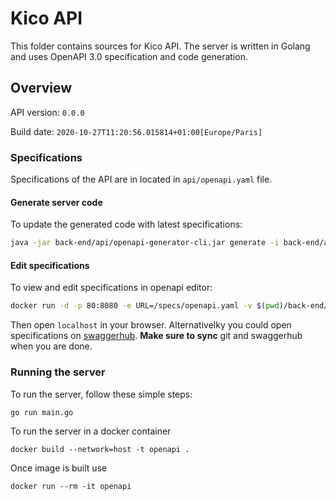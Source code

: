 # Kico API

This folder contains sources for Kico API. The server is written in Golang and uses OpenAPI 3.0 specification and code generation.

## Overview

API version: `0.0.0`

Build date: `2020-10-27T11:20:56.015814+01:00[Europe/Paris]`

### Specifications

Specifications of the API are in located in `api/openapi.yaml` file.

#### Generate server code

To update the generated code with latest specifications:

```bash
java -jar back-end/api/openapi-generator-cli.jar generate -i back-end/api/openapi.yaml -o back-end/src -g go-server
```

#### Edit specifications

To view and edit specifications in openapi editor:

```bash
docker run -d -p 80:8080 -e URL=/specs/openapi.yaml -v $(pwd)/back-end/api:/usr/share/nginx/html/specs swaggerapi/swagger-editor
```

Then open `localhost` in your browser.
Alternativelky you could open specifications on [swaggerhub](https://app.swaggerhub.com/apis/Evrard-Nil/kicoapi/0.0.0#/). **Make sure to sync** git and swaggerhub when you are done.

### Running the server

To run the server, follow these simple steps:

```
go run main.go
```

To run the server in a docker container

```
docker build --network=host -t openapi .
```

Once image is built use

```
docker run --rm -it openapi
```
